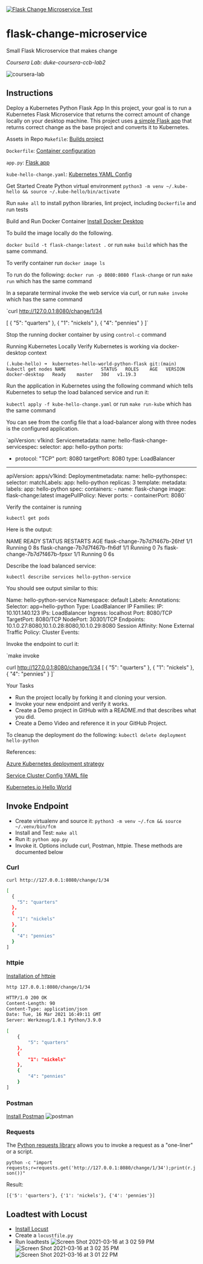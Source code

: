[![Flask Change Microservice Test](https://github.com/noahgift/flask-change-microservice/actions/workflows/main.yml/badge.svg)](https://github.com/noahgift/flask-change-microservice/actions/workflows/main.yml)

# flask-change-microservice
Small Flask Microservice that makes change

*Coursera Lab:  duke-coursera-ccb-lab2*

![coursera-lab](https://user-images.githubusercontent.com/58792/108137449-df0e0300-7089-11eb-8b11-74f478b71d11.png)

## Instructions
Deploy a Kubernetes Python Flask App
In this project, your goal is to run a Kubernetes Flask Microservice that returns the correct amount of change locally on your desktop machine.  This project uses [a simple Flask app](https://github.com/noahgift/flask-change-microservice) that returns correct change as the base project and converts it to Kubernetes.


Assets in Repo
`Makefile`:  [Builds project](https://github.com/noahgift/kubernetes-hello-world-python-flask/blob/main/Makefile)

`Dockerfile`:  [Container configuration](https://github.com/noahgift/kubernetes-hello-world-python-flask/blob/main/Dockerfile)

`app.py`:  [Flask app](https://github.com/noahgift/kubernetes-hello-world-python-flask/blob/main/app.py)

`kube-hello-change.yaml`: [Kubernetes YAML Config](https://github.com/noahgift/kubernetes-hello-world-python-flask/blob/main/kube-hello-change.yaml)

Get Started
Create Python virtual environment `python3 -m venv ~/.kube-hello && source ~/.kube-hello/bin/activate`

Run `make all` to install python libraries, lint project, including `Dockerfile` and run tests

Build and Run Docker Container
[Install Docker Desktop](https://www.docker.com/products/docker-desktop)

To build the image locally do the following.

`docker build -t flask-change:latest .` or run `make build` which has the same command.

To verify container run `docker image ls`

To run do the following:  `docker run -p 8080:8080 flask-change` or run `make run` which has the same command

In a separate terminal invoke the web service via curl, or run `make invoke` which has the same command

`curl http://127.0.0.1:8080/change/1/34

[
  {
    "5": "quarters"
  }, 
  {
    "1": "nickels"
  }, 
  {
    "4": "pennies"
  }
]`

Stop the running docker container by using `control-c` command

Running Kubernetes Locally
Verify Kubernetes is working via docker-desktop context

`(.kube-hello) ➜  kubernetes-hello-world-python-flask git:(main) kubectl get nodes
NAME             STATUS   ROLES    AGE   VERSION
docker-desktop   Ready    master   30d   v1.19.3`

Run the application in Kubernetes using the following command which tells Kubernetes to setup the load balanced service and run it:

`kubectl apply -f kube-hello-change.yaml` or run `make run-kube` which has the same command

You can see from the config file that a load-balancer along with three nodes is the configured application.

`apiVersion: v1kind: Servicemetadata:
  name: hello-flask-change-servicespec:
  selector:
    app: hello-python
  ports:
  - protocol: "TCP"
    port: 8080
    targetPort: 8080
  type: LoadBalancer

---
apiVersion: apps/v1kind: Deploymentmetadata:
  name: hello-pythonspec:
  selector:
    matchLabels:
      app: hello-python
  replicas: 3
  template:
    metadata:
      labels:
        app: hello-python
    spec:
      containers:
      - name: flask-change
        image: flask-change:latest
        imagePullPolicy: Never
        ports:
        - containerPort: 8080`

Verify the container is running

`kubectl get pods`

Here is the output:

NAME                            READY   STATUS    RESTARTS   AGE
flask-change-7b7d7f467b-26htf   1/1     Running   0          8s
flask-change-7b7d7f467b-fh6df   1/1     Running   0          7s
flask-change-7b7d7f467b-fpsxr   1/1     Running   0          6s

Describe the load balanced service:

`kubectl describe services hello-python-service`

You should see output similar to this:

Name:                     hello-python-service
Namespace:                default
Labels:                   <none>
Annotations:              <none>
Selector:                 app=hello-python
Type:                     LoadBalancer
IP Families:              <none>
IP:                       10.101.140.123
IPs:                      <none>
LoadBalancer Ingress:     localhost
Port:                     <unset>  8080/TCP
TargetPort:               8080/TCP
NodePort:                 <unset>  30301/TCP
Endpoints:                10.1.0.27:8080,10.1.0.28:8080,10.1.0.29:8080
Session Affinity:         None
External Traffic Policy:  Cluster
Events:                   <none>

Invoke the endpoint to curl it:

`make invoke

curl http://127.0.0.1:8080/change/1/34
[
  {
    "5": "quarters"
  }, 
  {
    "1": "nickels"
  }, 
  {
    "4": "pennies"
  }
]`

Your Tasks
* Run the project locally by forking it and cloning your version.
* Invoke your new endpoint and verify it works.
* Create a Demo project in GitHub with a README.md that describes what you did.
* Create a Demo Video and reference it in your GitHub Project.

To cleanup the deployment do the following: `kubectl delete deployment hello-python`

References:

[Azure Kubernetes deployment strategy](https://azure.microsoft.com/en-us/overview/kubernetes-deployment-strategy/)

[Service Cluster Config YAML file](https://kubernetes.io/docs/tasks/access-application-cluster/service-access-application-cluster/)

[Kubernetes.io Hello World](https://kubernetes.io/blog/2019/07/23/get-started-with-kubernetes-using-python/)

## Invoke Endpoint

* Create virtualenv and source it: `python3 -m venv ~/.fcm && source ~/.venv/bin/fcm`
* Install and Test:  `make all`
* Run it:  `python app.py`
* Invoke it.  Options include curl, Postman, httpie.  These methods are documented below


### Curl

`curl http://127.0.0.1:8080/change/1/34`

```bash
[
  {
    "5": "quarters"
  }, 
  {
    "1": "nickels"
  }, 
  {
    "4": "pennies"
  }
]
```
### httpie

[Installation of httpie](https://httpie.io/docs#installation)

`http 127.0.0.1:8080/change/1/34`

```bash
HTTP/1.0 200 OK
Content-Length: 90
Content-Type: application/json
Date: Tue, 16 Mar 2021 16:49:11 GMT
Server: Werkzeug/1.0.1 Python/3.9.0

[
    {
        "5": "quarters"
    },
    {
        "1": "nickels"
    },
    {
        "4": "pennies"
    }
]
```


### Postman

[Install Postman](https://www.postman.com)
![postman](https://user-images.githubusercontent.com/58792/111342614-00461d00-8651-11eb-8433-d7d91d3e48b4.png)

### Requests

The [Python requests library](https://requests.readthedocs.io/en/latest/user/quickstart/) allows you to invoke a request as a "one-liner" or a script.

`python -c "import requests;r=requests.get('http://127.0.0.1:8080/change/1/34');print(r.json())"`

Result:

`[{'5': 'quarters'}, {'1': 'nickels'}, {'4': 'pennies'}]`

## Loadtest with Locust

* [Install Locust](https://github.com/locustio/locust)
* Create a `locustfile.py`
* Run loadtests
![Screen Shot 2021-03-16 at 3 02 59 PM](https://user-images.githubusercontent.com/58792/111367175-d7328600-866a-11eb-9a4d-3429710593ea.png)
![Screen Shot 2021-03-16 at 3 02 35 PM](https://user-images.githubusercontent.com/58792/111367176-d7328600-866a-11eb-9856-928d42e65a9a.png)
![Screen Shot 2021-03-16 at 3 01 22 PM](https://user-images.githubusercontent.com/58792/111367178-d7cb1c80-866a-11eb-8c29-6440a6179544.png)




